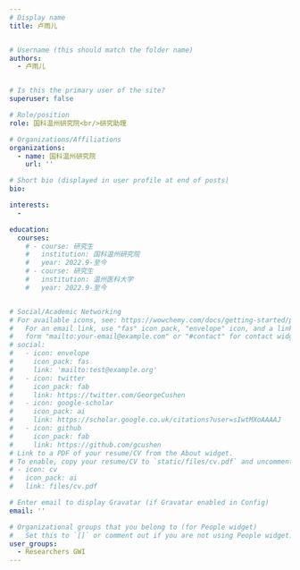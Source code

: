 ```yaml
---
# Display name
title: 卢雨儿


# Username (this should match the folder name)
authors:
  - 卢雨儿


# Is this the primary user of the site?
superuser: false

# Role/position
role: 国科温州研究院<br/>研究助理

# Organizations/Affiliations
organizations:
  - name: 国科温州研究院
    url: ''

# Short bio (displayed in user profile at end of posts)
bio: 

interests:
  - 

education:
  courses:
    # - course: 研究生
    #   institution: 国科温州研究院
    #   year: 2022.9-至今
    # - course: 研究生
    #   institution: 温州医科大学
    #   year: 2022.9-至今


# Social/Academic Networking
# For available icons, see: https://wowchemy.com/docs/getting-started/page-builder/#icons
#   For an email link, use "fas" icon pack, "envelope" icon, and a link in the
#   form "mailto:your-email@example.com" or "#contact" for contact widget.
# social:
#   - icon: envelope
#     icon_pack: fas
#     link: 'mailto:test@example.org'
#   - icon: twitter
#     icon_pack: fab
#     link: https://twitter.com/GeorgeCushen
#   - icon: google-scholar
#     icon_pack: ai
#     link: https://scholar.google.co.uk/citations?user=sIwtMXoAAAAJ
#   - icon: github
#     icon_pack: fab
#     link: https://github.com/gcushen
# Link to a PDF of your resume/CV from the About widget.
# To enable, copy your resume/CV to `static/files/cv.pdf` and uncomment the lines below.
# - icon: cv
#   icon_pack: ai
#   link: files/cv.pdf

# Enter email to display Gravatar (if Gravatar enabled in Config)
email: ''

# Organizational groups that you belong to (for People widget)
#   Set this to `[]` or comment out if you are not using People widget.
user_groups:
  - Researchers GWI
---
```



